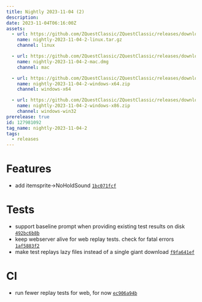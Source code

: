 ```yaml
---
title: Nightly 2023-11-04 (2)
description: 
date: 2023-11-04T06:16:00Z
assets: 
  - url: https://github.com/ZQuestClassic/ZQuestClassic/releases/download/nightly-2023-11-04-2/nightly-2023-11-04-2-linux.tar.gz
    name: nightly-2023-11-04-2-linux.tar.gz
    channel: linux

  - url: https://github.com/ZQuestClassic/ZQuestClassic/releases/download/nightly-2023-11-04-2/nightly-2023-11-04-2-mac.dmg
    name: nightly-2023-11-04-2-mac.dmg
    channel: mac

  - url: https://github.com/ZQuestClassic/ZQuestClassic/releases/download/nightly-2023-11-04-2/nightly-2023-11-04-2-windows-x64.zip
    name: nightly-2023-11-04-2-windows-x64.zip
    channel: windows-x64

  - url: https://github.com/ZQuestClassic/ZQuestClassic/releases/download/nightly-2023-11-04-2/nightly-2023-11-04-2-windows-x86.zip
    name: nightly-2023-11-04-2-windows-x86.zip
    channel: windows-win32
prerelease: true
id: 127981092
tag_name: nightly-2023-11-04-2
tags:
  - releases
---
```




# Features

- add itemsprite->NoHoldSound [`1bc071fcf`](https://github.com/ZQuestClassic/ZQuestClassic/commit/1bc071fcfb4b5e3daa641e31781c3fcd687b8b39)

# Tests

- support baseline prompt when providing existing test results on disk [`492bc6b8b`](https://github.com/ZQuestClassic/ZQuestClassic/commit/492bc6b8ba078ffde8a73c773ab2fdacc24e193b)
- keep webserver alive for web replay tests. check for fatal errors [`1af5883f2`](https://github.com/ZQuestClassic/ZQuestClassic/commit/1af5883f211ca924a458dbdbe22bc279f45ef9f2)
- make test replays lazy files instead of a single giant download [`f9fa641ef`](https://github.com/ZQuestClassic/ZQuestClassic/commit/f9fa641ef86884e106c98c4e869bd3c5d6126a2c)

# CI

- run fewer replay tests for web, for now [`ec906a94b`](https://github.com/ZQuestClassic/ZQuestClassic/commit/ec906a94b1dd455ad10360c48fa003b1b3a60923)

